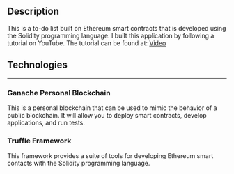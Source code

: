 ## Description

This is a to-do list built on Ethereum smart contracts that is developed using the Solidity programming language. I built this application by following a tutorial on YouTube. The tutorial can be found at: [Video](https://www.youtube.com/watch?v=coQ5dg8wM2o)

## Technologies

---

### Ganache Personal Blockchain

This is a personal blockchain that can be used to mimic the behavior of a public blockchain. It will allow you to deploy smart contracts, develop applications, and run tests.

### Truffle Framework

This framework provides a suite of tools for developing Ethereum smart contacts with the Solidity programming language.
